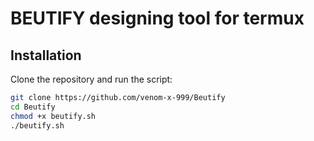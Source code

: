 # BEUTIFY designing tool for termux  


## Installation  

Clone the repository and run the script:

```bash
git clone https://github.com/venom-x-999/Beutify
cd Beutify
chmod +x beutify.sh
./beutify.sh
